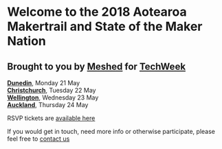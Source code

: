 # Welcome to the **2018 Aotearoa Makertrail** and **State of the Maker Nation** #  
## Brought to you by [Meshed](http://meshed.nz) for [TechWeek](http://techweek.co.nz) ##

**[Dunedin](dunedin.md)**,           Monday     21 May  
**[Christchurch](christchurch.md)**, Tuesday    22 May    
**[Wellington](wellington.md)**,     Wednesday  23 May    
**[Auckland](auckland.md)**,         Thursday   24 May   

RSVP tickets are [available here](https://www.eventbrite.co.nz/o/meshednz-17095798720)

If you would get in touch, need more info or otherwise participate, please feel free to [contact us](contact.md)

